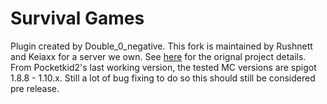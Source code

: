 Survival Games
=================================
Plugin created by Double_0_negative. This fork is maintained by Rushnett and Keiaxx for a server we own. See [here](http://dev.bukkit.org/bukkit-plugins/survival-games/) for the orignal project details. From Pocketkid2's last working version, the tested MC versions are spigot 1.8.8 - 1.10.x. Still a lot of bug fixing to do so this should still be considered pre release.
